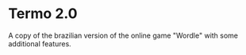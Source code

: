 # Termo 2.0

A copy of the brazilian version of the online game "Wordle" with some additional features.
